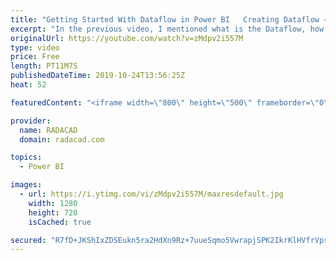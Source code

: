```yaml
---
title: "Getting Started With Dataflow in Power BI   Creating Dataflow – Part 2 of Dataflow Series"
excerpt: "In the previous video, I mentioned what is the Dataflow, how it can be helpful, and mentioned some of the use cases of it in real-world Power BI implementation. In this video as the second part of the series for the Dataflow, I like to give you some hands-on experience with Dataflow and explain how a"
originalUrl: https://youtube.com/watch?v=zMdpv2i557M
type: video
price: Free
length: PT11M7S
publishedDateTime: 2019-10-24T13:56:25Z
heat: 52

featuredContent: "<iframe width=\"800\" height=\"500\" frameborder=\"0\" src=\"https://www.youtube.com/embed/zMdpv2i557M\" allow=\"accelerometer; autoplay; encrypted-media; gyroscope; picture-in-picture\" allowfullscreen></iframe>"

provider:
  name: RADACAD
  domain: radacad.com

topics:
  - Power BI

images:
  - url: https://i.ytimg.com/vi/zMdpv2i557M/maxresdefault.jpg
    width: 1280
    height: 720
    isCached: true

secured: "R7fD+JKShIxZDSEukn5ra2HdXn9Rz+7uueSqmo5VwrapjSPK2IkrKlHVfrVpsR8Ff9MCleBO2YY41idqQYmCEti1xT2vDXw9AMamLP0jtUi9kAm9y+wko1XUHIMG4matBqqmyDUyhwqvJRKJb8dqia09Nl7EFZWdsWtmQJ7z6yflVfF8pwSMJuz1xyu0ry0H0w0STlWL0mHUH/7KQ1yc+AERfNNacEF6zbRJic7TTB9mCebXSXzL5bvmPHNsDxnnCE1MMq2Ne0MW9CpBj27ntroKBXqf7KNECMdFzH2cvaP1KC92T96IlJf+qN4bIql/7nhPXaPcFo9rKrjlYiSYeRxUcIwTO1Q3kfoYUzu8AiCHqtPU95YaTXqMYkxrOxjTR0xOOW/9mA0ZsSTbkzNyOUo1Zdb7J0g3yL9v7CuY0hQ=;kSXjUrUbOjn5IfQTBxiKDw=="
---
```


